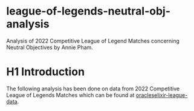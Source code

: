 # league-of-legends-neutral-obj-analysis
Analysis of 2022 Competitive League of Legend Matches concerning Neutral Objectives by Annie Pham.
# H1 Introduction
The following analysis has been done on data from 2022 Competitive League of Legends Matches which can be found at [oracleselixir-league-data](https://oracleselixir.com/tools/downloads).
